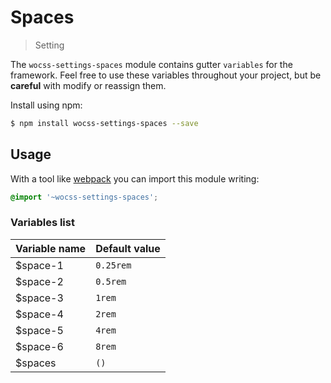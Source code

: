 # Spaces

> Setting

The `wocss-settings-spaces` module contains gutter `variables` for the framework. Feel free to use these variables throughout your project, but be **careful** with modify or reassign them.

Install using npm:

```sh
$ npm install wocss-settings-spaces --save
```

## Usage

With a tool like [webpack](https://webpack.github.io/) you can import this module writing:

```scss
@import '~wocss-settings-spaces';
```

### Variables list

| Variable name | Default value |
|---------------|-------|
| $space-1 | `0.25rem` |
| $space-2 | `0.5rem` |
| $space-3 | `1rem` |
| $space-4 | `2rem` |
| $space-5 | `4rem` |
| $space-6 | `8rem` |
| $spaces  | `()` |
